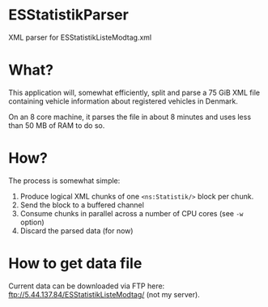 # ESStatistikParser
XML parser for ESStatistikListeModtag.xml

# What?

This application will, somewhat efficiently, split and parse a 75 GiB XML file containing vehicle information about registered vehicles in Denmark.

On an 8 core machine, it parses the file in about 8 minutes and uses less than 50 MB of RAM to do so.

# How?

The process is somewhat simple:

1. Produce logical XML chunks of one `<ns:Statistik/>` block per chunk.
2. Send the block to a buffered channel
3. Consume chunks in parallel across a number of CPU cores (see `-w` option)
4. Discard the parsed data (for now)

# How to get data file

Current data can be downloaded via FTP here: ftp://5.44.137.84/ESStatistikListeModtag/ (not my server).
